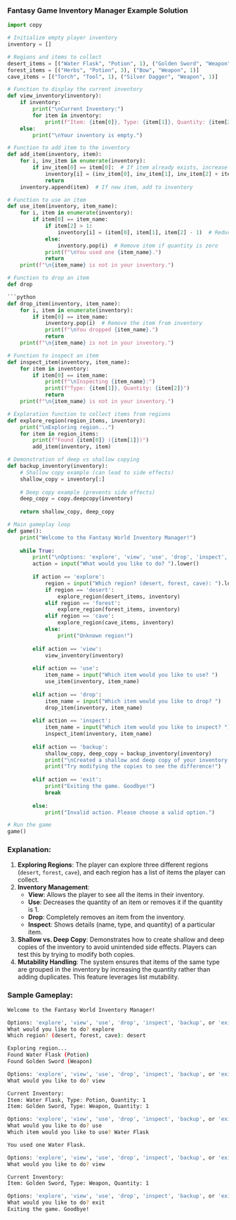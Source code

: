 
### Fantasy Game Inventory Manager Example Solution



```python
import copy

# Initialize empty player inventory
inventory = []

# Regions and items to collect
desert_items = [("Water Flask", "Potion", 1), ("Golden Sword", "Weapon", 1)]
forest_items = [("Herbs", "Potion", 3), ("Bow", "Weapon", 1)]
cave_items = [("Torch", "Tool", 1), ("Silver Dagger", "Weapon", 1)]

# Function to display the current inventory
def view_inventory(inventory):
    if inventory:
        print("\nCurrent Inventory:")
        for item in inventory:
            print(f"Item: {item[0]}, Type: {item[1]}, Quantity: {item[2]}")
    else:
        print("\nYour inventory is empty.")

# Function to add item to the inventory
def add_item(inventory, item):
    for i, inv_item in enumerate(inventory):
        if inv_item[0] == item[0]:  # If item already exists, increase quantity
            inventory[i] = (inv_item[0], inv_item[1], inv_item[2] + item[2])
            return
    inventory.append(item)  # If new item, add to inventory

# Function to use an item
def use_item(inventory, item_name):
    for i, item in enumerate(inventory):
        if item[0] == item_name:
            if item[2] > 1:
                inventory[i] = (item[0], item[1], item[2] - 1)  # Reduce quantity
            else:
                inventory.pop(i)  # Remove item if quantity is zero
            print(f"\nYou used one {item_name}.")
            return
    print(f"\n{item_name} is not in your inventory.")

# Function to drop an item
def drop

```python
def drop_item(inventory, item_name):
    for i, item in enumerate(inventory):
        if item[0] == item_name:
            inventory.pop(i)  # Remove the item from inventory
            print(f"\nYou dropped {item_name}.")
            return
    print(f"\n{item_name} is not in your inventory.")

# Function to inspect an item
def inspect_item(inventory, item_name):
    for item in inventory:
        if item[0] == item_name:
            print(f"\nInspecting {item_name}:")
            print(f"Type: {item[1]}, Quantity: {item[2]}")
            return
    print(f"\n{item_name} is not in your inventory.")

# Exploration function to collect items from regions
def explore_region(region_items, inventory):
    print("\nExploring region...")
    for item in region_items:
        print(f"Found {item[0]} ({item[1]})")
        add_item(inventory, item)

# Demonstration of deep vs shallow copying
def backup_inventory(inventory):
    # Shallow copy example (can lead to side effects)
    shallow_copy = inventory[:]
    
    # Deep copy example (prevents side effects)
    deep_copy = copy.deepcopy(inventory)
    
    return shallow_copy, deep_copy

# Main gameplay loop
def game():
    print("Welcome to the Fantasy World Inventory Manager!")
    
    while True:
        print("\nOptions: 'explore', 'view', 'use', 'drop', 'inspect', 'backup', or 'exit'")
        action = input("What would you like to do? ").lower()
        
        if action == 'explore':
            region = input("Which region? (desert, forest, cave): ").lower()
            if region == 'desert':
                explore_region(desert_items, inventory)
            elif region == 'forest':
                explore_region(forest_items, inventory)
            elif region == 'cave':
                explore_region(cave_items, inventory)
            else:
                print("Unknown region!")
        
        elif action == 'view':
            view_inventory(inventory)
        
        elif action == 'use':
            item_name = input("Which item would you like to use? ")
            use_item(inventory, item_name)
        
        elif action == 'drop':
            item_name = input("Which item would you like to drop? ")
            drop_item(inventory, item_name)
        
        elif action == 'inspect':
            item_name = input("Which item would you like to inspect? ")
            inspect_item(inventory, item_name)
        
        elif action == 'backup':
            shallow_copy, deep_copy = backup_inventory(inventory)
            print("\nCreated a shallow and deep copy of your inventory.")
            print("Try modifying the copies to see the difference!")
        
        elif action == 'exit':
            print("Exiting the game. Goodbye!")
            break
        
        else:
            print("Invalid action. Please choose a valid option.")

# Run the game
game()
```

### Explanation:

1. **Exploring Regions**: The player can explore three different regions (`desert`, `forest`, `cave`), and each region has a list of items the player can collect.
2. **Inventory Management**: 
   - **View**: Allows the player to see all the items in their inventory.
   - **Use**: Decreases the quantity of an item or removes it if the quantity is 1.
   - **Drop**: Completely removes an item from the inventory.
   - **Inspect**: Shows details (name, type, and quantity) of a particular item.
3. **Shallow vs. Deep Copy**: Demonstrates how to create shallow and deep copies of the inventory to avoid unintended side effects. Players can test this by trying to modify both copies.
4. **Mutability Handling**: The system ensures that items of the same type are grouped in the inventory by increasing the quantity rather than adding duplicates. This feature leverages list mutability.

### Sample Gameplay:

```bash
Welcome to the Fantasy World Inventory Manager!

Options: 'explore', 'view', 'use', 'drop', 'inspect', 'backup', or 'exit'
What would you like to do? explore
Which region? (desert, forest, cave): desert

Exploring region...
Found Water Flask (Potion)
Found Golden Sword (Weapon)

Options: 'explore', 'view', 'use', 'drop', 'inspect', 'backup', or 'exit'
What would you like to do? view

Current Inventory:
Item: Water Flask, Type: Potion, Quantity: 1
Item: Golden Sword, Type: Weapon, Quantity: 1

Options: 'explore', 'view', 'use', 'drop', 'inspect', 'backup', or 'exit'
What would you like to do? use
Which item would you like to use? Water Flask

You used one Water Flask.

Options: 'explore', 'view', 'use', 'drop', 'inspect', 'backup', or 'exit'
What would you like to do? view

Current Inventory:
Item: Golden Sword, Type: Weapon, Quantity: 1

Options: 'explore', 'view', 'use', 'drop', 'inspect', 'backup', or 'exit'
What would you like to do? exit
Exiting the game. Goodbye!
```

